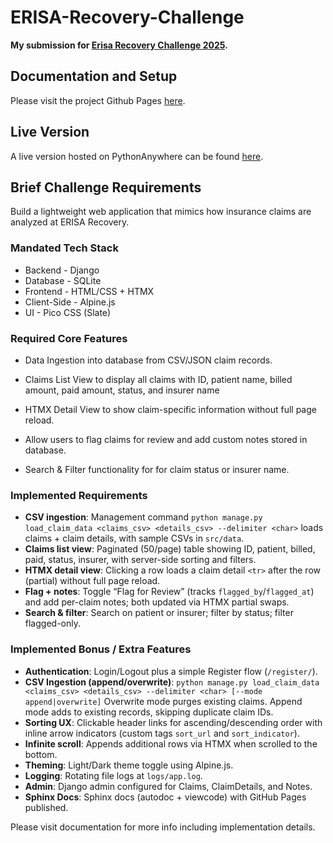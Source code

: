 # ERISA-Recovery-Challenge

**My submission for [Erisa Recovery Challenge 2025](https://www.erisachallenge.dev/).**

## Documentation and Setup

Please visit the project Github Pages [here](https://zz-xx.github.io/ERISA-Recovery-Challenge/).

## Live Version

A live version hosted on PythonAnywhere can be found [here](https://yashr.pythonanywhere.com/).

## Brief Challenge Requirements

Build a lightweight web application that mimics how insurance claims are analyzed at ERISA Recovery.

### Mandated Tech Stack

- Backend - Django
- Database - SQLite
- Frontend - HTML/CSS + HTMX
- Client-Side - Alpine.js
- UI - Pico CSS (Slate)

### Required Core Features

 - Data Ingestion into database from CSV/JSON claim records.

 - Claims List View to display all claims with ID, patient name, billed amount, paid amount, status, and insurer name

 - HTMX Detail View to show claim-specific information without full page reload.

 - Allow users to flag claims for review and add custom notes stored in database.

 - Search & Filter functionality for for claim status or insurer name.

### Implemented Requirements

- **CSV ingestion**: Management command `python manage.py load_claim_data <claims_csv> <details_csv> --delimiter <char>` loads claims + claim details, with sample CSVs in `src/data`.
- **Claims list view**: Paginated (50/page) table showing ID, patient, billed, paid, status, insurer, with server-side sorting and filters.
- **HTMX detail view**: Clicking a row loads a claim detail `<tr>` after the row (partial) without full page reload.
- **Flag + notes**: Toggle “Flag for Review” (tracks `flagged_by`/`flagged_at`) and add per-claim notes; both updated via HTMX partial swaps.
- **Search & filter**: Search on patient or insurer; filter by status; filter flagged-only.

### Implemented Bonus / Extra Features

- **Authentication**: Login/Logout plus a simple Register flow (`/register/`).
- **CSV Ingestion (append/overwrite)**: `python manage.py load_claim_data <claims_csv> <details_csv> --delimiter <char> [--mode append|overwrite]` Overwrite mode purges existing claims. Append mode adds to existing records, skipping duplicate claim IDs. 
- **Sorting UX**: Clickable header links for ascending/descending order with inline arrow indicators (custom tags `sort_url` and `sort_indicator`).
- **Infinite scroll**: Appends additional rows via HTMX when scrolled to the bottom.
- **Theming**: Light/Dark theme toggle using Alpine.js.
- **Logging**: Rotating file logs at `logs/app.log`.
- **Admin**: Django admin configured for Claims, ClaimDetails, and Notes.
- **Sphinx Docs**:  Sphinx docs (autodoc + viewcode) with GitHub Pages published.

Please visit documentation for more info including implementation details.